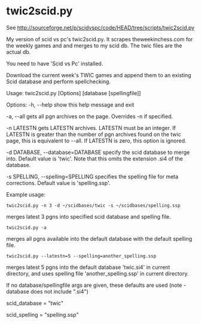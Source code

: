 twic2scid.py
============

See http://sourceforge.net/p/scidvspc/code/HEAD/tree/scripts/twic2scid.py

My version of scid vs pc's twic2scid.py. It scrapes theweekinchess.com for the
weekly games and and merges to my scid db. The twic files are the actual db.

You need to have 'Scid vs Pc' installed.

Download the current week's TWIC games and append them to an existing
Scid database and perform spellchecking.

Usage: twic2scid.py [Options] [database [spellingfile]]

Options:
  -h, --help  show this help message and exit


  -a, --all   gets all pgn archives on the page. Overrides -n if specified.


  -n LATESTN  gets LATESTN archives. LATESTN must be an integer. If LATESTN is
              greater than the number of pgn archives found on the twic page,
              this is equivalent to --all. If LATESTN is zero, this option is
              ignored.


 -d DATABASE, --database=DATABASE
              specify the scid database to merge into. Default value
              is 'twic'. Note that this omits the extension .si4 of
              the database.


 -s SPELLING, --spelling=SPELLING
               specifies the spelling file for meta corrections.
               Default value is 'spelling.ssp'.


Example usage:

    twic2scid.py -n 3 -d ~/scidbases/twic -s ~/scidbases/spelling.ssp
merges latest 3 pgns into specified scid database and spelling file.

    twic2scid.py -a
merges all pgns available into the default database with the default spelling file.

    twic2scid.py --latestn=5 --spelling=another_spelling.ssp
merges latest 5 pgns into the default database 'twic.si4' in current directory, and uses spelling file 'another_spelling.ssp' in current directory.


If no database/spellingfile args are given, these defaults are used (note -
database does not include ".si4")

scid_database = "twic"

scid_spelling = "spelling.ssp"

